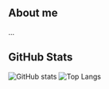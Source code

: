 ## About me

...

## GitHub Stats

![GitHub stats](https://github-readme-stats.vercel.app/api?username=b-hub&show_icons=true&theme=react)
![Top Langs](https://github-readme-stats.vercel.app/api/top-langs/?username=b-hub&theme=react)



